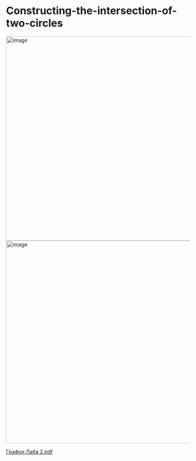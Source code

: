 # Constructing-the-intersection-of-two-circles
<img width="739" height="558" alt="image" src="https://github.com/user-attachments/assets/7cd0b945-c033-45e0-b166-02826f6fab74" />
<img width="759" height="554" alt="image" src="https://github.com/user-attachments/assets/f0041b55-3418-4179-8a2d-064b9276de8f" />

[Графон Лаба 2.pdf](https://github.com/user-attachments/files/22196360/2.pdf)

